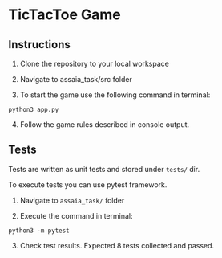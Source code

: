 # TicTacToe Game

## Instructions

1. Clone the repository to your local workspace

2. Navigate to assaia_task/src folder

3. To start the game use the following command in terminal:

```
python3 app.py
```
4. Follow the game rules described in console output.


## Tests

Tests are written as unit tests and stored under `tests/` dir. 

To execute tests you can use pytest framework. 

1. Navigate to `assaia_task/` folder

2. Execute the command in terminal:

```
python3 -m pytest
```

3. Check test results. Expected 8 tests collected and passed.